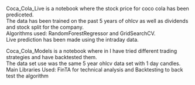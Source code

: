 Coca_Cola_Live is a notebook where the stock price for coco cola has been prediceted.  
The data has been trained on the past 5 years of ohlcv as well as dividends and stock split for the company.  
Algorithms used: RandomForestRegressor and GridSearchCV.  
Live prediction has been made using the intraday data.  

    
Coca_Cola_Models is a notebook where in I have tried different trading strategies and have backtested them.  
The data set use was the same 5 year ohlcv data set with 1 day candles.  
Main Libraries Used: FinTA for technical analysis and Backtesting to back test the algorithm
